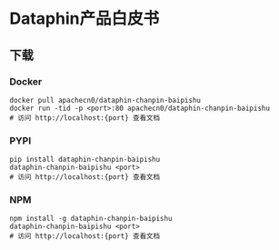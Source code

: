 # Dataphin产品白皮书

## 下载

### Docker

```
docker pull apachecn0/dataphin-chanpin-baipishu
docker run -tid -p <port>:80 apachecn0/dataphin-chanpin-baipishu
# 访问 http://localhost:{port} 查看文档
```

### PYPI

```
pip install dataphin-chanpin-baipishu
dataphin-chanpin-baipishu <port>
# 访问 http://localhost:{port} 查看文档
```

### NPM

```
npm install -g dataphin-chanpin-baipishu
dataphin-chanpin-baipishu <port>
# 访问 http://localhost:{port} 查看文档
```